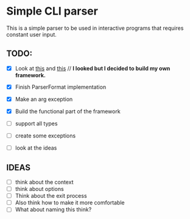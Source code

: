 # Simple CLI parser

This is a simple parser to be used in interactive programs that requires constant user input.


## TODO:
- [X] Look at [this](https://commons.apache.org/proper/commons-cli/usage.html) and [this](https://stackoverflow.com/questions/55749924/java-making-a-simple-interactive-cli-app) // **I looked but I decided to build my own framework.**
- [X] Finish ParserFormat implementation
- [X] Make an arg exception
- [X] Build the functional part of the framework
- [ ] support all types
- [ ] create some exceptions
- [ ] look at the ideas


## IDEAS
- [ ] think about the context
- [ ] think about options
- [ ] Think about the exit process
- [ ] Also think how to make it more comfortable
- [ ] What about naming this think?